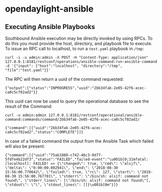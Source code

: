 # opendaylight-ansible

## Executing Ansible Playbooks

Southbound Ansible execution may be directly invoked by using RPCs.
To do this you must provide the host, directory, and playbook file to execute.
To issue an RPC call to localhost, to run a `test.yaml` playbook in `/tmp`:

`curl -i -u admin:admin -X POST -H "Content-Type: application/json" 127.0.0.1:8181/restconf/operations/ansible-command:run-ansible-command -d '{"input": {"host":"localhost", "directory":"/tmp", "file":"test.yaml"}}'`

The RPC will then return a uuid of the command requested:

`{"output":{"status":"INPROGRESS","uuid":"2bb34fab-2e05-42f6-acec-ca0c5cf02ad2"}}`

This uuid can now be used to query the operational database to see the result of the Command:

`curl -u admin:admin 127.0.0.1:8181/restconf/operational/ansible-command:commands/command/2bb34fab-2e05-42f6-acec-ca0c5cf02ad2/`

`{"command":[{"uuid":"2bb34fab-2e05-42f6-acec-ca0c5cf02ad2","status":"COMPLETE"}]}`

In case of a failed command the output from the Ansible Task which failed will also be present:

`{"command":[{"uuid":"75ab1888-c742-46c3-9d77-5fdfe4b22df3","status":"FAILED","failed-event":"\u001b[0;31mfatal: [localhost]: FAILED! => {\"changed\": true, \"cmd\": \"alsjf\", \"delta\": \"0:00:00.002941\", \"end\": \"2018-08-30 15:56:00.770642\", \"failed\": true, \"rc\": 127, \"start\": \"2018-08-30 15:56:00.767701\", \"stderr\": \"/bin/sh: alsjf: command not found\", \"stderr_lines\": [\"/bin/sh: alsjf: command not found\"], \"stdout\": \"\", \"stdout_lines\": []}\u001b[0m"}]}`